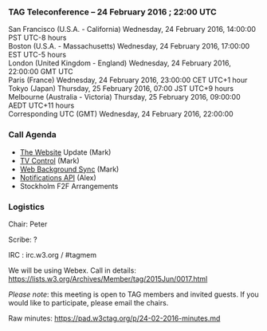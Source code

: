 ### TAG Teleconference – 24 February 2016 ; 22:00 UTC

San Francisco (U.S.A. - California)	Wednesday, 24 February 2016, 14:00:00	PST	UTC-8 hours  
Boston (U.S.A. - Massachusetts)	Wednesday, 24 February 2016, 17:00:00	EST	UTC-5 hours  
London (United Kingdom - England)	Wednesday, 24 February 2016, 22:00:00	GMT	UTC  
Paris (France)	Wednesday, 24 February 2016, 23:00:00	CET	UTC+1 hour  
Tokyo (Japan)	Thursday, 25 February 2016, 07:00	JST	UTC+9 hours  
Melbourne (Australia - Victoria)	Thursday, 25 February 2016, 09:00:00	AEDT	UTC+11 hours  
Corresponding UTC (GMT)	Wednesday, 24 February 2016, 22:00:00	 

### Call Agenda
* [The Website](https://lists.w3.org/Archives/Member/tag/2016Jan/0006.html) Update (Mark)
* [TV Control](https://www.w3.org/2016/02/tvcontrol.html) (Mark)
* [Web Background Sync](https://github.com/w3ctag/spec-reviews/issues/95) (Mark)
* [Notifications API](https://github.com/w3ctag/spec-reviews/issues/94) (Alex)
* Stockholm F2F Arrangements

### Logistics

Chair: Peter

Scribe: ?

IRC : irc.w3.org / #tagmem

We will be using Webex. Call in details: https://lists.w3.org/Archives/Member/tag/2015Jun/0017.html

*Please note*: this meeting is open to TAG members and invited guests. If you would like to participate, please email the chairs.

Raw minutes: https://pad.w3ctag.org/p/24-02-2016-minutes.md
